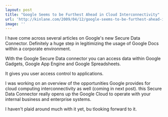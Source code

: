 ```yaml
---
layout: post
title: "Google Seems to be Furthest Ahead in Cloud Interconnectivity"
url: 'http://kinlane.com/2009/04/12/google-seems-to-be-furthest-ahead-in-cloud-interconnectivity/'
image: ''
---
```


I have come across several articles on Google's new Secure Data Connector. Definitely a huge step in legitimizing the usage of Google Docs within a corporate environment.

With the Google Secure Data connector you can access data within Google Gadgets, Google App Engine and Google Spreadsheets.

It gives you user access control to applications.

I was working on an overview of the opportunities Google provides for cloud computing interconnectivity as well (coming in next post). this Secure Data Connector really opens up the Google Cloud to operate with your internal business and enterprise systems.

I haven't plaid around much with it yet, bu tlooking forward to it.
